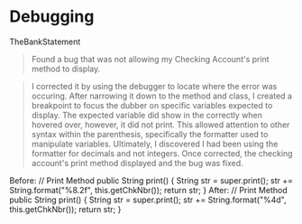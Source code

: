 # Debugging

TheBankStatement

>Found a bug that was not allowing my Checking Account's print method to display.

>I corrected it by using the debugger to locate where the error was occuring. After narrowing it down to the method and class, I created a breakpoint to focus the dubber on specific variables expected to display. The expected variable did show in the correctly when hovered over, however, it did not print. This allowed attention to other syntax within the parenthesis, specifically the formatter used to manipulate variables. Ultimately, I discovered I had been using the formatter for decimals and not integers. Once corrected, the checking account's print method displayed and the bug was fixed.

Before:
// Print Method
			public String print() {
		    	 String str = super.print();
		    	 str += String.format("%8.2f", this.getChkNbr());
		    	 return str;
			}
After:
// Print Method
			public String print() {
		    	 String str = super.print();
		    	 str += String.format("%4d", this.getChkNbr());
		    	 return str;
			}
